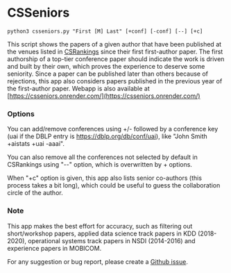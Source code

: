 # CSSeniors

```
python3 csseniors.py "First [M] Last" [+conf] [-conf] [--] [+c] 
```
This script shows the papers of a given author that have been published at the venues listed in
[CSRankings](http://csrankings.org) since their first first-author paper.
The first authorship of a top-tier conference paper should indicate the work is
driven and built by their own, which proves the experience to deserve some
seniority.
Since a paper can be published later than others because of rejections,
this app also considers papers published in the
previous year of the first-author paper.
Webapp is also available at
[https://csseniors.onrender.com/](https://csseniors.onrender.com/)

### Options

You can add/remove conferences using +/- followed by a conference
key (uai if the DBLP entry is
https://dblp.org/db/conf/uai), like "John Smith +aistats +uai -aaai".

You can also remove all the conferences not selected by default in CSRankings using "--" option, which is overwritten by + options.

When "+c" option is given, this app also lists senior co-authors (this
process takes a bit long), which could be useful to guess the
collaboration circle of the author.

### Note

This app makes the best effort for accuracy, such as filtering out
short/workshop papers, applied data science track papers in KDD
(2018-2020), operational systems track papers in NSDI (2014-2016) and
experience papers in MOBICOM.

For any suggestion or bug report, please create a [Github
issue](https://github.com/micchie/csseniors/issues).
